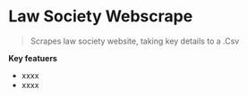 # Law Society Webscrape	

> Scrapes law society website, taking key details to a .Csv

**Key featuers**

- xxxx
- xxxx